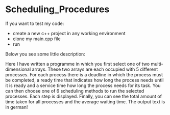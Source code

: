 # Scheduling_Procedures

If you want to test my code:

- create a new c++ project in any working environment
- clone my main.cpp file
- run 

Below you see some little description:

Here I have written a programme in which you first select one of two multi-dimensional arrays. These two arrays are each occupied with 5 different processes. For each process there is a deadline in which the process must be completed, a ready time that indicates how long the process needs until it is ready and a service time how long the process needs for its task.  You can then choose one of 6 scheduling methods to run the selected processes. Each step is displayed.  Finally, you can see the total amount of time taken for all processes and the average waiting time.
The output text is in german!
